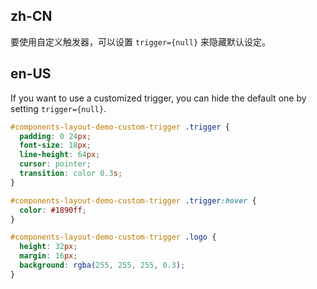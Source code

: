 ## zh-CN

要使用自定义触发器，可以设置 `trigger={null}` 来隐藏默认设定。

## en-US

If you want to use a customized trigger, you can hide the default one by setting `trigger={null}`.

```css
#components-layout-demo-custom-trigger .trigger {
  padding: 0 24px;
  font-size: 18px;
  line-height: 64px;
  cursor: pointer;
  transition: color 0.3s;
}

#components-layout-demo-custom-trigger .trigger:hover {
  color: #1890ff;
}

#components-layout-demo-custom-trigger .logo {
  height: 32px;
  margin: 16px;
  background: rgba(255, 255, 255, 0.3);
}
```
